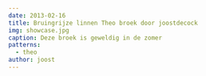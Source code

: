 ```yaml
---
date: 2013-02-16
title: Bruingrijze linnen Theo broek door joostdecock
img: showcase.jpg
caption: Deze broek is geweldig in de zomer
patterns:
  - theo
author: joost
---
```


